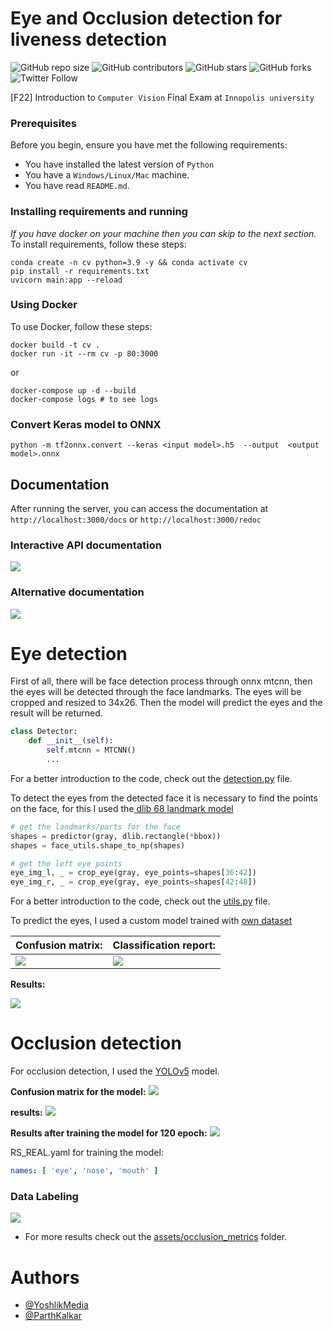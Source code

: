 Eye and Occlusion detection for liveness detection
=====
<!--- These are examples. See https://shields.io for others or to customize this set of shields. You might want to include dependencies, project status and licence info here --->
![GitHub repo size](https://img.shields.io/github/repo-size/YoshlikMedia/CV-Final-exam)
![GitHub contributors](https://img.shields.io/github/contributors/YoshlikMedia/CV-Final-exam)
![GitHub stars](https://img.shields.io/github/stars/YoshlikMedia/CV-Final-exam?style=social)
![GitHub forks](https://img.shields.io/github/forks/YoshlikMedia/CV-Final-exam?style=social)
![Twitter Follow](https://img.shields.io/twitter/follow/YoshlikMedia?style=social)

[F22] Introduction to `Computer Vision` Final Exam at `Innopolis university`

### Prerequisites

Before you begin, ensure you have met the following requirements:

* You have installed the latest version of `Python`
* You have a `Windows/Linux/Mac` machine.
* You have read `README.md`.

### Installing requirements and running

_If you have docker on your machine then you can skip to the next section._
To install requirements, follow these steps:

```shell
conda create -n cv python=3.9 -y && conda activate cv
pip install -r requirements.txt
uvicorn main:app --reload
```

### Using Docker

To use Docker, follow these steps:

```shell
docker build -t cv .
docker run -it --rm cv -p 80:3000
```

or

```shell
docker-compose up -d --build
docker-compose logs # to see logs
```

### Convert Keras model to ONNX

```shell
python -m tf2onnx.convert --keras <input model>.h5  --output  <output model>.onnx
```

## Documentation

After running the server, you can access the documentation at `http://localhost:3000/docs`
or `http://localhost:3000/redoc`

### Interactive API documentation

![](assets/images/docs.png)

### Alternative documentation

![](assets/images/redoc.png)

# Eye detection

First of all, there will be face detection process through onnx mtcnn, then the eyes will be detected through the face
landmarks. The eyes will be cropped and resized to 34x26. Then the model will predict the eyes and the result will be
returned.

```python
class Detector:
    def __init__(self):
        self.mtcnn = MTCNN()
        ...
```

For a better introduction to the code, check out the [detection.py](detection.py) file.

To detect the eyes from the detected face it is necessary to find the points on the face, for this I used
the[ dlib 68 landmark model](eye_detector/models/shape_predictor_68_face_landmarks.dat)

```python
# get the landmarks/parts for the face
shapes = predictor(gray, dlib.rectangle(*bbox))
shapes = face_utils.shape_to_np(shapes)

# get the left eye points
eye_img_l, _ = crop_eye(gray, eye_points=shapes[36:42])
eye_img_r, _ = crop_eye(gray, eye_points=shapes[42:48])
```

For a better introduction to the code, check out the [utils.py](eye_detector/utils.py) file.

To predict the eyes, I used a custom model trained with [own dataset](eye_detector/datasets/dataset.csv)

| **Confusion matrix:**                         | **Classification report:**            |
|-----------------------------------------------|---------------------------------------|
| ![](assets/eye_metrics/confusion_metrics.png) | ![](assets/eye_metrics/balance.png)   |


**Results:**

![](assets/eye_metrics/output.png)

# Occlusion detection

For occlusion detection, I used the [YOLOv5](https://github.com/ultralytics/yolov5) model.

**Confusion matrix for the model:**
![](assets/occlusion_metrics/confusion_matrix.png)

**results:**
![](assets/occlusion_metrics/results.png)

**Results after training the model for 120 epoch:**
![](assets/occlusion_metrics/val_batch2_pred.jpg)

RS_REAL.yaml for training the model:

```yaml
names: [ 'eye', 'nose', 'mouth' ]
```

### Data Labeling

![](assets/occlusion_metrics/labeling.jpeg)

- For more results check out the [assets/occlusion_metrics](assets/occlusion_metrics) folder.

# Authors

* [@YoshlikMedia](https://github.com/yoshlikmedia)
* [@ParthKalkar](https://github.com/parthkalkar) 